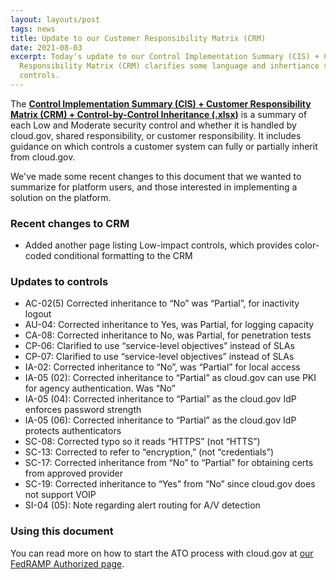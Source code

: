 ```yaml
---
layout: layouts/post
tags: news
title: Update to our Customer Responsibility Matrix (CRM)
date: 2021-08-03
excerpt: Today's update to our Control Implementation Summary (CIS) + Customer
  Responsibility Matrix (CRM) clarifies some language and inhertiance status for
  controls.
---
```

The **[Control Implementation Summary (CIS) + Customer Responsibility Matrix (CRM) + Control-by-Control Inheritance (.xlsx)](https://cloud.gov/resources/cloud.gov-CIS-Worksheet.xlsx)** is a summary of each Low and Moderate security control and whether it is handled by cloud.gov, shared responsibility, or customer responsibility. It includes guidance on which controls a customer system can fully or partially inherit from cloud.gov.

 We've made some recent changes to this document that we wanted to summarize for platform users, and those interested in implementing a solution on the platform. 

### Recent changes to CRM

* Added another page listing Low-impact controls, which provides color-coded conditional formatting to the CRM

### Updates to controls

* AC-02(5) Corrected inheritance to “No” was “Partial”, for inactivity logout
* AU-04: Corrected inheritance to Yes, was Partial, for logging capacity
* CA-08: Corrected inheritance to No, was Partial, for penetration tests
* CP-06: Clarified to use “service-level objectives” instead of SLAs
* CP-07: Clarified to use “service-level objectives” instead of SLAs
* IA-02: Corrected inheritance to “No”, was “Partial” for local access
* IA-05 (02): Corrected inheritance to “Partial” as cloud.gov can use PKI for agency authentication. Was “No”
* IA-05 (04): Corrected inheritance to “Partial” as the cloud.gov IdP enforces password strength
* IA-05 (06): Corrected inheritance to “Partial” as the cloud.gov IdP protects authenticators
* SC-08: Corrected typo so it reads “HTTPS” (not “HTTS”)
* SC-13: Corrected to refer to “encryption,” (not “credentials”)
* SC-17: Corrected inheritance from “No” to “Partial” for obtaining certs from approved provider
* SC-19: Corrected inheritance to “Yes” from “No” since cloud.gov does not support VOIP
* SI-04 (05): Note regarding alert routing for A/V detection

### Using this document

You can read more on how to start the ATO process with cloud.gov at [our FedRAMP Authorized page](https://cloud.gov/docs/overview/fedramp-tracker/).
